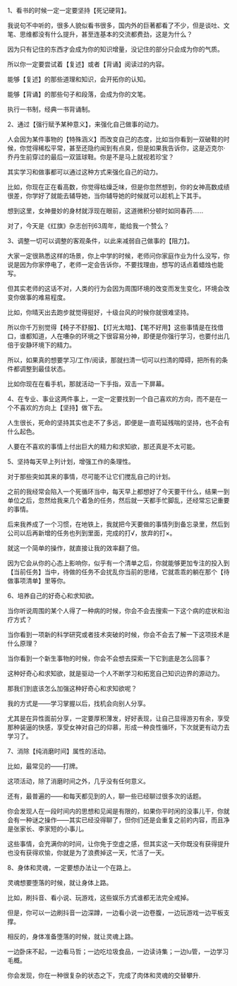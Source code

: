 
1、看书的时候一定一定要坚持【死记硬背】。

我说句不中听的，很多人貌似看书很多，国内外的巨著都看了不少，但是谈吐、文笔、思维都没有什么提升，甚至连基本的交流都费劲，这是为什么？

因为只有记住的东西才会成为你的知识增量，没记住的部分只会成为你的气质。

所以你一定要尝试着【复述】或者【背诵】阅读过的内容。

能够【复述】的那些道理和知识，会开拓你的认知。

能够【背诵】的那些句子和段落，会成为你的文笔。



执行一书制，经典一书背诵制。

2、通过【强行赋予某种意义】，来强化自己做事的动力。

人会因为某件事物的【特殊涵义】而改变自己的态度，比如当你看到一双破鞋的时候，你觉得稀松平常，甚至还隐约闻到有点臭，但是如果我告诉你，这是迈克尔·乔丹生前穿过的最后一双篮球鞋。你是不是马上就视若珍宝？

其实学习和做事都可以通过这种方式来强化自己的动力。

比如，你现在正在看高数，你觉得枯燥乏味，但是你忽然想到，你的女神高数成绩很差，你学好了就能去辅导她，当你辅导她的时候就可以趁机上下其手。

想到这里，女神曼妙的身材就浮现在眼前，这道微积分顿时如同春药......

对了，今天是《红旗》杂志创刊63周年，能给我一个赞么？





3、调整一切可以调整的客观条件，以此来减弱自己做事的【阻力】。

大家一定很熟悉这样的场景，你上中学的时候，老师问你家庭作业为什么没写，你说是因为你家停电了，老师一定会告诉你，不要找理由，想写的话点着蜡烛也能写。

但其实老师的这话不对，人类的行为会因为周围环境的改变而发生变化，环境会改变你做事的难易程度。

比如，你晴天出去跑步就觉得挺好，十级台风的时候你就很难坚持。

所以你千万别觉得【椅子不舒服】、【灯光太暗】、【笔不好用】这些事情是在找借口，谁都知道，人在嘈杂的环境之下很容易分神，即便是你强行学习，也要付出几倍于安静环境下的精力。

所以，如果真的想要学习/工作/阅读，那就扫清一切可以扫清的障碍，把所有的条件都调整到最佳状态。

比如你现在在看手机，那就活动一下手指，双击一下屏幕。





4、在专业、事业这两件事上，一定一定要找到一个自己喜欢的方向，而不是在一个不喜欢的方向上【坚持】做下去。

人生很长，死命的坚持其实也走不了多远，即便是一直苟延残喘的坚持，也不会有什么起色。

人要在不喜欢的事情上付出巨大的精力和求知欲，那还真是不太可能。





5、坚持每天早上列计划，增强工作的条理性。

对于那些突如其来的事情，尽可能不让它们搅乱自己的计划。

之前的我经常会陷入一个死循环当中，每天早上都想好了今天要干什么，结果一到单位之后，忽然给我来几个着急的任务，然后就一天都手忙脚乱，还经常忘记重要的事情。

后来我养成了一个习惯，在地铁上，我就把今天要做的事情列到备忘录里，然后到公司以后再新增的任务也列到里面，完成的打√，放弃的打×。

就这一个简单的操作，就直接让我的效率翻了倍。

因为它会从你的心态上影响你，似乎有一个清单之后，你就能够更加专注的投入到【当前任务】当中，待做的任务不会扰乱你当前的思绪，它就乖乖的躺在那个【待做事项清单】里等你。





6、培养自己的好奇心和求知欲。

当你听说周围的某个人得了一种病的时候，你会不会去搜索一下这个病的症状和治疗方式？

当你看到一项新的科学研究或者技术突破的时候，你会不会去了解一下这项技术是什么原理？

当你看到一个新生事物的时候，你会不会想去探索一下它到底是怎么回事？

这种好奇心和求知欲，就是驱动一个人不断学习和拓宽自己知识边界的源动力。

那我们到底该怎么加强这种好奇心和求知欲呢？

我的方式是——学习掌握以后，找机会向别人分享。

尤其是在异性面前分享，一定要厚积薄发，好好表现，让自己显得游刃有余，享受那种装逼的快感，享受女神对自己的仰慕，形成一种良性循环，下次就更有动力去学习了。





7、消除【纯消磨时间】属性的活动。

比如，最常见的——打牌。

这项活动，除了消磨时间之外，几乎没有任何意义。

还有，最普遍的——和每天都见到的人，聊一些已经聊过很多次的话题。

你会发现人在一段时间内的思想和见闻是有限的，如果你平时闲的没事儿干，你就会有一种谜之操作——其实已经没得聊了，但你们还是会重复之前的内容，而且净是张家长、李家短的小事儿。

这些事情，会充满你的时间，让你免于空虚之感，但其实这一天你既没有获得提升也没有获得欢愉，你就是为了浪费掉这一天，忙活了一天。





8、身体和灵魂，一定要想办法让一个在路上。

灵魂想要堕落的时候，就让身体上路。

比如，刷抖音、看小说、玩游戏，这些娱乐方式谁都无法完全戒掉。

但是，你可以一边刷抖音一边深蹲，一边看小说一边卷腹，一边玩游戏一边平板支撑。

相反的，身体准备堕落的时候，就让灵魂上路。

一边卧床不起，一边看马哲；一边吃垃圾食品，一边读诗集；一边lu管，一边学习毛概。

你会发现，你在一种很复杂的状态之下，完成了肉体和灵魂的交替攀升.


